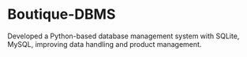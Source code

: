 # Boutique-DBMS
Developed a Python-based database management system with SQLite, MySQL, improving data handling and product management.
